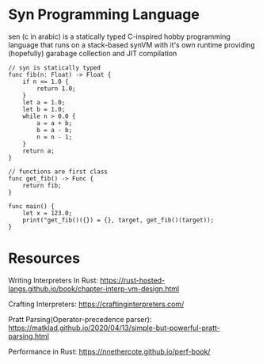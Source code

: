 # Syn Programming Language
sen (c in arabic) is a statically typed C-inspired hobby
programming language that runs on a stack-based synVM with it's own runtime
providing (hopefully) garabage collection and JIT compilation

```
// syn is statically typed
func fib(n: Float) -> Float {
    if n <= 1.0 {
        return 1.0;
    }
    let a = 1.0;
    let b = 1.0;
    while n > 0.0 {
        a = a + b;
        b = a - b;
        n = n - 1;
    }
    return a; 
} 

// functions are first class
func get_fib() -> Func { 
    return fib; 
}

func main() {
    let x = 123.0;
    print("get_fib()({}) = {}, target, get_fib()(target));
}
```

# Resources

Writing Interpreters In Rust: https://rust-hosted-langs.github.io/book/chapter-interp-vm-design.html

Crafting Interpreters: https://craftinginterpreters.com/

Pratt Parsing(Operator-precedence parser): https://matklad.github.io/2020/04/13/simple-but-powerful-pratt-parsing.html

Performance in Rust: https://nnethercote.github.io/perf-book/
